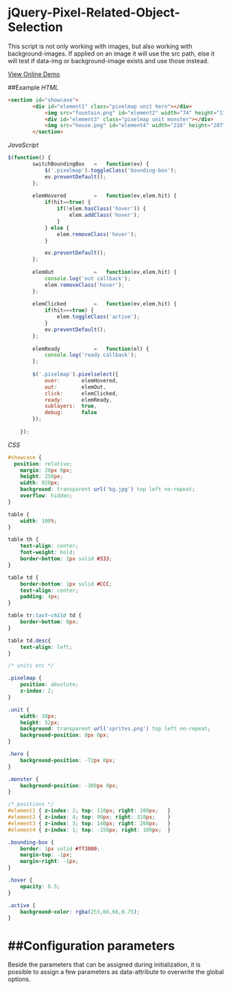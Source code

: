 jQuery-Pixel-Related-Object-Selection
=====================================

This script is not only working with images, but also working with background-images. If applied on an image it will use the src path, else it will test if data-img or background-image exists and use those instead.

[View Online Demo](http://www.cw-internetdienste.de/pixelselection/)

##Example
*HTML*
```html
<section id="showcase">
  		<div id="element1" class="pixelmap unit hero"></div>
			<img src="fountain.png" id="element2" width="74" height="116" alt="fountain" class="pixelmap" />
			<div id="element3" class="pixelmap unit monster"></div>
			<img src="house.png" id="element4" width="216" height="287" alt="house" class="pixelmap" data-precalc="false" />
		</section>
```

*JavaScript*
```javascript
$(function() {  	
		switchBoundingBox	=	function(ev) {
			$('.pixelmap').toggleClass('bounding-box');
			ev.preventDefault();
		};
		
		elemHovered			=	function(ev,elem,hit) {
			if(hit==true) {
	        	if(!elem.hasClass('hover')) {
		        	elem.addClass('hover');
	        	}
        	} else {
	        	elem.removeClass('hover');
        	}

			ev.preventDefault();	
		};
		
		elemOut				=	function(ev,elem,hit) {
			console.log('out callback');
			elem.removeClass('hover');	
		};
		
		elemClicked			=	function(ev,elem,hit) {
			if(hit===true) {
				elem.toggleClass('active');
			}
			ev.preventDefault();	
		};
		
		elemReady			=	function(el) {
			console.log('ready callback');
		};
				
		$('.pixelmap').pixelselect({
			over:		elemHovered,
			out:		elemOut,
			click:		elemClicked,
			ready:		elemReady,
			sublayers:	true,
			debug: 		false
		});
		
	});
```

*CSS*
```css
#showcase {
  position: relative;
	margin: 20px 0px;
	height: 250px;
	width: 920px;
	background: transparent url('bg.jpg') top left no-repeat;
	overflow: hidden;
}

table {
	width: 100%;
}

table th {
	text-align: center;
	font-weight: bold;
	border-bottom: 1px solid #333;
}

table td {
	border-bottom: 1px solid #CCC;
	text-align: center;
	padding: 4px;
}

table tr:last-child td {
	border-bottom: 0px;
}

table td.desc{
	text-align: left;
}

/* units etc */

.pixelmap {
	position: absolute;
	z-index: 2;
}

.unit {
	width: 38px;
	height: 52px;
	background: transparent url('sprites.png') top left no-repeat;
	background-position: 0px 0px;
}

.hero {
	background-position: -72px 0px;
}

.monster {
	background-position: -300px 0px;
}

/* positions */
#element1 { z-index: 2; top: 110px; right: 280px;	}
#element2 { z-index: 4; top: 90px; right: 310px;	}
#element3 { z-index: 3; top: 140px; right: 260px;	}
#element4 { z-index: 1; top: -150px; right: 180px;	}

.bounding-box {
	border: 1px solid #ff3800;
	margin-top: -1px;
	margin-right: -1px;
}

.hover {
	opacity: 0.5;
}

.active {
	background-color: rgba(255,66,66,0.75);
}
```

##Configuration parameters
==========================

Beside the parameters that can be assigned during initialization, it is possible to assign a few parameters as data-attribute to overwrite the global options.
